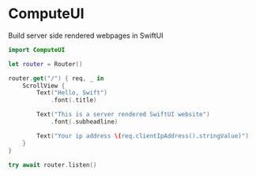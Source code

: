 # ComputeUI

Build server side rendered webpages in SwiftUI

```swift
import ComputeUI

let router = Router()

router.get("/") { req, _ in
    ScrollView {
        Text("Hello, Swift")
            .font(.title)

        Text("This is a server rendered SwiftUI website")
            .font(.subheadline)

        Text("Your ip address \(req.clientIpAddress().stringValue)")
    }
}

try await router.listen()
```
